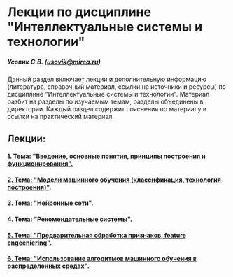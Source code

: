 Лекции по дисциплине "Интеллектуальные системы и технологии"
======================
##### Усовик С.В. (usovik@mirea.ru)

Данный раздел включает лекции и дополнительную информацию (литература, справочный материал, ссылки на источники и ресурсы) по дисциплине "Интеллектуальные системы и технологии". Материал разбит на разделы по изучаемым темам, разделы объединены в директории. Каждый раздел содержит пояснения по материалу и ссылки на практический материал.

Лекции:
----

#### [1. Тема: "Введение, основные понятия, принципы построения и функционирования".](/Lectures/1.%20Введение,%20основные%20понятия,%20принципы%20построения%20и%20функционирования)

#### [2. Тема: "Модели машинного обучения (классификация, технология построения)"](/Lectures/2.%20Модели%20машинного%20обучения%20(классификация,%20технология%20построения)).

#### [3. Тема: "Нейронные сети"](/Lectures/3.%20Нейронные%20сети).

#### [4. Тема: "Рекомендательные системы"](/Lectures/4.%20Рекомендательные%20системы).

#### [5. Тема: "Предварительная обработка признаков, feature engeeniering"](/Lectures/5.%20Предварительная%20обработка%20признаков,%20feature%20engeeniering).

#### [6. Тема: "Использование алгоритмов машинного обучения в распределенных средах"](/Lectures/6.%20Использование%20алгоритмов%20машинного%20обучения%20в%20распределенных%20средах).
